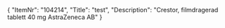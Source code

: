 {
  "ItemNr": "104214",
  "Title": "test",
  "Description": "Crestor, filmdragerad tablett 40 mg AstraZeneca AB"
}
